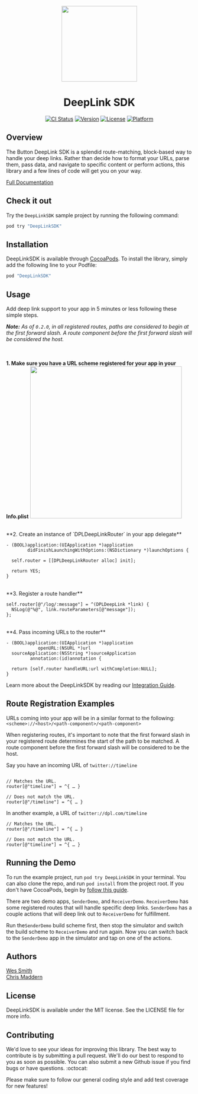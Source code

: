 <p align="center"><img src="https://cloud.githubusercontent.com/assets/1057077/5712062/47dbd414-9a7d-11e4-8829-bd8513bd624b.png" width="204"/>

</p>
<h1 align="center">DeepLink SDK</h1>


<p align="center">
<a href="https://travis-ci.org/usebutton/ios-deeplink-sdk"><img src="http://img.shields.io/travis/usebutton/ios-deeplink-sdk.svg?style=flat" alt="CI Status" /></a>
<a href="http://cocoadocs.org/docsets/DeepLinkSDK"><img src="https://img.shields.io/cocoapods/v/DeepLinkSDK.svg?style=flat" alt="Version" /></a>
<a href="http://cocoadocs.org/docsets/DeepLinkSDK"><img src="https://img.shields.io/cocoapods/l/DeepLinkSDK.svg?style=flat" alt="License" /></a>
<a href="http://cocoadocs.org/docsets/DeepLinkSDK"><img src="https://img.shields.io/cocoapods/p/DeepLinkSDK.svg?style=flat" alt="Platform" /></a>
</p>

## Overview

The Button DeepLink SDK is a splendid route-matching, block-based way to handle your deep links. Rather than decide how to format your URLs, parse them, pass data, and navigate to specific content or perform actions, this library and a few lines of code will get you on your way.

[Full Documentation](http://www.usebutton.com/sdk/deep-links/integration-guide)

## Check it out

Try the `DeepLinkSDK` sample project by running the following command:
```ruby
pod try "DeepLinkSDK"
```

## Installation

DeepLinkSDK is available through [CocoaPods](http://cocoapods.org). To install
the library, simply add the following line to your Podfile:
```ruby
pod "DeepLinkSDK"
```


## Usage
Add deep link support to your app in 5 minutes or less following these simple steps.

<em><strong>Note:</strong> As of `0.2.0`, in all registered routes, paths are considered to begin at the first forward slash. A route component before the first forward slash will be considered the host.</em>



<br /><br />
**1. Make sure you have a URL scheme registered for your app in your Info.plist**
<img src="https://cloud.githubusercontent.com/assets/1057077/5710380/8d913f3e-9a6f-11e4-83a2-49f6564d7a8f.png" width="410" />

<br />
**2. Create an instance of `DPLDeepLinkRouter` in your app delegate**

````objc
- (BOOL)application:(UIApplication *)application
        didFinishLaunchingWithOptions:(NSDictionary *)launchOptions {

  self.router = [[DPLDeepLinkRouter alloc] init];

  return YES;
}
````
<br />
**3. Register a route handler**

````objc
self.router[@"/log/:message"] = ^(DPLDeepLink *link) {
  NSLog(@"%@", link.routeParameters[@"message"]);
};
````
<br />
**4. Pass incoming URLs to the router**

```objc
- (BOOL)application:(UIApplication *)application
            openURL:(NSURL *)url
  sourceApplication:(NSString *)sourceApplication
         annotation:(id)annotation {

  return [self.router handleURL:url withCompletion:NULL];
}
```
Learn more about the DeepLinkSDK by reading our [Integration Guide](http://www.usebutton.com/sdk/deep-links/integration-guide).

## Route Registration Examples

URLs coming into your app will be in a similar format to the following:
`<scheme>://<host>/<path-component>/<path-component>`

When registering routes, it's important to note that the first forward slash in your registered route determines the start of the path to be matched. A route component before the first forward slash will be considered to be the host.

Say you have an incoming URL of `twitter://timeline`

```objc

// Matches the URL.
router[@"timeline"] = ^{ … }

// Does not match the URL.
router[@"/timeline"] = ^{ … }
```

In another example, a URL of `twitter://dpl.com/timeline`

```objc
// Matches the URL.
router[@"/timeline"] = ^{ … }

// Does not match the URL.
router[@"timeline"] = ^{ … }

```



## Running the Demo

To run the example project, run `pod try DeepLinkSDK` in your terminal. You can also clone the repo, and run `pod install` from the project root. If you don't have CocoaPods, begin by [follow this guide](http://guides.cocoapods.org/using/getting-started.html).

There are two demo apps, `SenderDemo`, and `ReceiverDemo`. `ReceiverDemo` has some registered routes that will handle specific deep links. `SenderDemo` has a couple actions that will deep link out to `ReceiverDemo` for fulfillment.

Run the`SenderDemo` build scheme first, then stop the simulator and switch the build scheme to `ReceiverDemo` and run again. Now you can switch back to the `SenderDemo` app in the simulator and tap on one of the actions.

## Authors

[Wes Smith](http://twitter.com/w5mith)<br />
[Chris Maddern](http://twitter.com/chrismaddern)

## License

DeepLinkSDK is available under the MIT license. See the LICENSE file for more info.

## Contributing

We'd love to see your ideas for improving this library. The best way to contribute is by submitting a pull request. We'll do our best to respond to you as soon as possible. You can also submit a new Github issue if you find bugs or have questions. :octocat:

Please make sure to follow our general coding style and add test coverage for new features!

